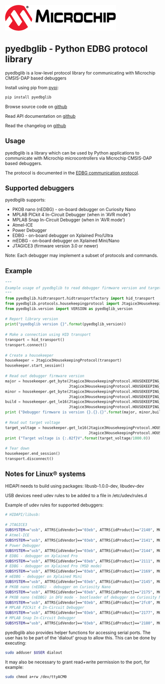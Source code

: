 [![MCHP](images/microchip.png)](https://www.microchip.com)

# pyedbglib - Python EDBG protocol library
pyedbglib is a low-level protocol library for communicating with Microchip CMSIS-DAP based debuggers

Install using pip from [pypi](https://pypi.org/project/pyedbglib):
```bash
pip install pyedbglib
```

Browse source code on [github](https://github.com/microchip-pic-avr-tools/pyedbglib)

Read API documentation on [github](https://microchip-pic-avr-tools.github.io/pyedbglib)

Read the changelog on [github](https://github.com/microchip-pic-avr-tools/pyedbglib/blob/main/CHANGELOG.md)

## Usage
pyedbglib is a library which can be used by Python applications to communicate with Microchip microcontrollers via Microchip CMSIS-DAP based debuggers.

The protocol is documented in the [EDBG communication protocol](https://onlinedocs.microchip.com/pr/GUID-33422CDF-8B41-417C-9C31-E4521ADAE9B4-en-US-2/index.html).

## Supported debuggers
pyedbglib supports:
* PKOB nano (nEDBG) - on-board debugger on Curiosity Nano
* MPLAB PICkit 4 In-Circuit Debugger (when in 'AVR mode')
* MPLAB Snap In-Circuit Debugger (when in 'AVR mode')
* Atmel-ICE
* Power Debugger
* EDBG - on-board debugger on Xplained Pro/Ultra
* mEDBG - on-board debugger on Xplained Mini/Nano
* JTAGICE3 (firmware version 3.0 or newer)

Note: Each debugger may implement a subset of protocols and commands.

## Example
```python
"""
Example usage of pyedbglib to read debugger firmware version and target voltage
"""
from pyedbglib.hidtransport.hidtransportfactory import hid_transport
from pyedbglib.protocols.housekeepingprotocol import Jtagice3HousekeepingProtocol
from pyedbglib.version import VERSION as pyedbglib_version

# Report library version
print("pyedbglib version {}".format(pyedbglib_version))

# Make a connection using HID transport
transport = hid_transport()
transport.connect()

# Create a housekeeper
housekeeper = Jtagice3HousekeepingProtocol(transport)
housekeeper.start_session()

# Read out debugger firmware version
major = housekeeper.get_byte(Jtagice3HousekeepingProtocol.HOUSEKEEPING_CONTEXT_CONFIG,
                             Jtagice3HousekeepingProtocol.HOUSEKEEPING_CONFIG_FWREV_MAJ)
minor = housekeeper.get_byte(Jtagice3HousekeepingProtocol.HOUSEKEEPING_CONTEXT_CONFIG,
                             Jtagice3HousekeepingProtocol.HOUSEKEEPING_CONFIG_FWREV_MIN)
build = housekeeper.get_le16(Jtagice3HousekeepingProtocol.HOUSEKEEPING_CONTEXT_CONFIG,
                             Jtagice3HousekeepingProtocol.HOUSEKEEPING_CONFIG_BUILD)
print ("Debugger firmware is version {}.{}.{}".format(major, minor,build))

# Read out target voltage
target_voltage = housekeeper.get_le16(Jtagice3HousekeepingProtocol.HOUSEKEEPING_CONTEXT_ANALOG,
                                      Jtagice3HousekeepingProtocol.HOUSEKEEPING_ANALOG_VTREF)
print ("Target voltage is {:.02f}V".format(target_voltage/1000.0))

# Tear down
housekeeper.end_session()
transport.disconnect()
```

## Notes for Linux® systems
HIDAPI needs to build using packages: libusb-1.0.0-dev, libudev-dev

USB devices need udev rules to be added to a file in /etc/udev/rules.d

Example of udev rules for supported debuggers:

```bash
# HIDAPI/libusb:

# JTAGICE3
SUBSYSTEM=="usb", ATTRS{idVendor}=="03eb", ATTRS{idProduct}=="2140", MODE="0666"
# Atmel-ICE
SUBSYSTEM=="usb", ATTRS{idVendor}=="03eb", ATTRS{idProduct}=="2141", MODE="0666"
# Power Debugger
SUBSYSTEM=="usb", ATTRS{idVendor}=="03eb", ATTRS{idProduct}=="2144", MODE="0666"
# EDBG - debugger on Xplained Pro
SUBSYSTEM=="usb", ATTRS{idVendor}=="03eb", ATTRS{idProduct}=="2111", MODE="0666"
# EDBG - debugger on Xplained Pro (MSD mode)
SUBSYSTEM=="usb", ATTRS{idVendor}=="03eb", ATTRS{idProduct}=="2169", MODE="0666"
# mEDBG - debugger on Xplained Mini
SUBSYSTEM=="usb", ATTRS{idVendor}=="03eb", ATTRS{idProduct}=="2145", MODE="0666"
# PKOB nano (nEDBG) - debugger on Curiosity Nano
SUBSYSTEM=="usb", ATTRS{idVendor}=="03eb", ATTRS{idProduct}=="2175", MODE="0666"
# PKOB nano (nEDBG) in DFU mode - bootloader of debugger on Curiosity Nano
SUBSYSTEM=="usb", ATTRS{idVendor}=="03eb", ATTRS{idProduct}=="2fc0", MODE="0666"
# MPLAB PICkit 4 In-Circuit Debugger
SUBSYSTEM=="usb", ATTRS{idVendor}=="03eb", ATTRS{idProduct}=="2177", MODE="0666"
# MPLAB Snap In-Circuit Debugger
SUBSYSTEM=="usb", ATTRS{idVendor}=="03eb", ATTRS{idProduct}=="2180", MODE="0666"
```

pyedbglib also provides helper functions for accessing serial ports.  The user has to be part of the 'dialout' group to allow this.  This can be done by executing:
```bash
sudo adduser $USER dialout
```

It may also be necessary to grant read+write permission to the port, for example:
```bash
sudo chmod a+rw /dev/ttyACM0
```
